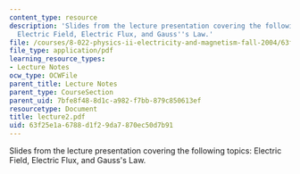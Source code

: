 ```yaml
---
content_type: resource
description: 'Slides from the lecture presentation covering the following topics:
  Electric Field, Electric Flux, and Gauss''s Law.'
file: /courses/8-022-physics-ii-electricity-and-magnetism-fall-2004/63f25e1a6788d1f29da7870ec50d7b91_lecture2.pdf
file_type: application/pdf
learning_resource_types:
- Lecture Notes
ocw_type: OCWFile
parent_title: Lecture Notes
parent_type: CourseSection
parent_uid: 7bfe8f48-8d1c-a982-f7bb-879c850613ef
resourcetype: Document
title: lecture2.pdf
uid: 63f25e1a-6788-d1f2-9da7-870ec50d7b91
---
```

Slides from the lecture presentation covering the following topics: Electric Field, Electric Flux, and Gauss's Law.

